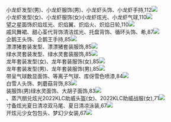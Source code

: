 小龙虾发型(男)、小龙虾服饰(男)、小龙虾头饰、小龙虾手持,112![](new/tp1_小龙虾发型(男)、小龙虾服饰(男)、小龙虾头饰、小龙虾手持,112.png)  
小龙虾发型(女)、小龙虾服饰(女)小龙虾炫光、小龙虾气球,110![](new/tp1_小龙虾发型(女)、小龙虾服饰(女)小龙虾炫光、小龙虾气球,110.png)  
望之星面饰炽焰炫光、炽焰翼、炽焰火、炽焰日轮,110![](new/tp1_望之星面饰炽焰炫光、炽焰翼、炽焰火、炽焰日轮,110.png)  
戚风舞裙、甜心荃代背饰清洁炫光、托盘背饰、循环头饰、希,87![](new/tp1_戚风舞裙、甜心荃代背饰清洁炫光、托盘背饰、循环头饰、希,87.png)  
企鹅王头饰、企鹅王手持,85![](new/tp1_企鹅王头饰、企鹅王手持,85.png)  
漂漂猪套装发型、漂漂猪套装服饰,85![](new/tp1_漂漂猪套装发型、漂漂猪套装服饰,85.png)  
绿水灵套装发型、绿水灵套装服饰,85![](new/tp1_绿水灵套装发型、绿水灵套装服饰,85.png)  
龙年套装发型(女)、龙年套装服饰(女),85![](new/tp1_龙年套装发型(女)、龙年套装服饰(女),85.png)  
龙年套装发型(男)、龙年套装服饰(男),85![](new/tp1_龙年套装发型(男)、龙年套装服饰(男),85.png)  
带呈气球数显面饰、等离子气球、库伢雪色喷漆,84![](new/tp1_带呈气球数显面饰、等离子气球、库伢雪色喷漆,84.png)  
白雪人头饰、刺蘑菇背饰,83![](new/tp1_白雪人头饰、刺蘑菇背饰,83.png)  
装服饰(男)绿水灵面饰、大胡子面饰,83![](new/tp1_装服饰(男)绿水灵面饰、大胡子面饰,83.png)  
、蒸汽朋兑炫光2022KLC助威头盔(女)、2022KLC助威战服(女),71![](new/tp1_、蒸汽朋兑炫光2022KLC助威头盔(女)、2022KLC助威战服(女),71.png)  
寸备炫光夏日清凉双马尾、夏日清凉泳装,67![](new/tp1_寸备炫光夏日清凉双马尾、夏日清凉泳装,67.png)  
开炫元少女包包头、梦幻少女装,67![](new/tp1_开炫元少女包包头、梦幻少女装,67.png)  
